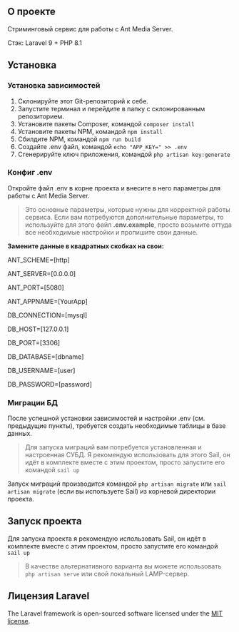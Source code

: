## О проекте

Стриминговый сервис для работы с Ant Media Server. 

Стэк: Laravel 9 + PHP 8.1

## Установка

### Установка зависимостей

1. Склонируйте этот Git-репозиторий к себе.
2. Запустите терминал и перейдите в папку с склонированным репозиторием.
3. Установите пакеты Composer, командой `composer install`
4. Установите пакеты NPM, командой `npm install`
5. Сбилдите NPM, командой `npm run build`
6. Создайте .env файл, командой `echo "APP_KEY=" >> .env`
7. Сгенерируйте ключ приложения, командой `php artisan key:generate`

### Конфиг .env

Откройте файл .env в корне проекта и внесите в него параметры для работы с Ant Media Server.

> Это основные параметры, которые нужны для корректной работы сервиса. Если вам потребуются дополнительные параметры, то используйте для этого файл **.env.example**, просто возьмите оттуда все необходимые настройки и пропишите свои данные.

**Замените данные в квадратных скобках на свои:**

ANT_SCHEME=[http]

ANT_SERVER=[0.0.0.0]

ANT_PORT=[5080]

ANT_APPNAME=[YourApp]

DB_CONNECTION=[mysql]

DB_HOST=[127.0.0.1]

DB_PORT=[3306]

DB_DATABASE=[dbname]

DB_USERNAME=[user]

DB_PASSWORD=[password]

### Миграции БД

После успешной установки зависимостей и настройки .env (см. предыдущие пункты), требуется создать необходимые таблицы в базе данных.

> Для запуска миграций вам потребуется установленная и настроенная СУБД. Я рекомендую использовать для этого Sail, он идёт в комплекте вместе с этим проектом, просто запустите его командой `sail up`

Запуск миграций производится командой `php artisan migrate` или `sail artisan migrate` (если вы используете Sail) из корневой директории проекта.

## Запуск проекта

Для запуска проекта я рекомендую использовать Sail, он идёт в комплекте вместе с этим проектом, просто запустите его командой `sail up`

> В качестве альтернативного варианта вы можете использовать `php artisan serve` или свой локальный LAMP-сервер.

## Лицензия Laravel

The Laravel framework is open-sourced software licensed under the [MIT license](https://opensource.org/licenses/MIT).
